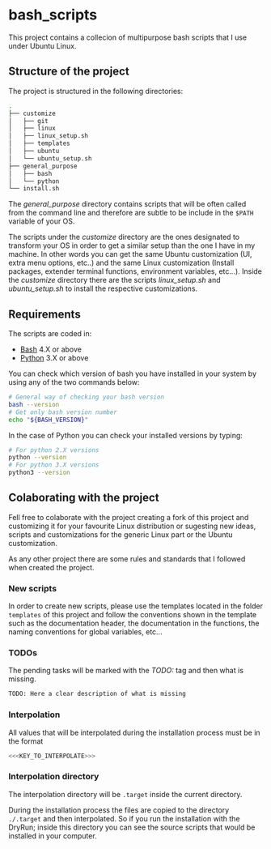 # bash_scripts

This project contains a collecion of multipurpose bash scripts that I use under Ubuntu Linux.

## Structure of the project

The project is structured in the following directories:

```bash
.
├── customize
│   ├── git
│   ├── linux
│   ├── linux_setup.sh
│   ├── templates
│   ├── ubuntu
│   └── ubuntu_setup.sh
├── general_purpose
│   ├── bash
│   └── python
└── install.sh
```

The _general_purpose_ directory contains scripts that will be often called from the command line and therefore are subtle to be include in the `$PATH` variable of your OS.

The scripts under the _customize_ directory are the ones designated to transform your OS in order to get a similar setup than the one I have in my machine. In other words you can get the same Ubuntu customization (UI, extra menu options, etc..) and the same Linux customization (Install packages, extender terminal functions, environment variables, etc...). Inside the _customize_ directory there are the scripts _linux_setup.sh_ and _ubuntu_setup.sh_ to install the respective customizations.



## Requirements

The scripts are coded in:
 - [Bash](https://www.gnu.org/software/bash/) 4.X or above
 - [Python](https://www.python.org/) 3.X or above


You can check which version of bash you have installed in your system by using any of the two commands below:
```bash
# General way of checking your bash version
bash --version
# Get only bash version number
echo "${BASH_VERSION}"
```

In the case of Python you can check your installed versions by typing:
```bash
# For python 2.X versions
python --version
# For python 3.X versions
python3 --version
```

## Colaborating with the project

Fell free to colaborate with the project creating a fork of this project and customizing it for your favourite Linux distribution or sugesting new ideas, scripts and customizations for the generic Linux part or the Ubuntu customization.

As any other project there are some rules and standards that I followed when created the project.

### New scripts
In order to create new scripts, please use the templates located in the folder `templates` of this project and follow the conventions shown in the template such as the documentation header, the documentation in the functions, the naming conventions for global variables, etc...

### TODOs
The pending tasks will be marked with the _TODO:_ tag and then what is missing. 
```bash
TODO: Here a clear description of what is missing
```

### Interpolation
All values that will be interpolated during the installation process must be in the format 
```bash
<<<KEY_TO_INTERPOLATE>>>
```

### Interpolation directory
The interpolation directory will be `.target` inside the current directory.

During the installation process the files are copied to the directory `./.target` and then interpolated. So if you run the installation with the DryRun; inside this directory you can see the source scripts that would be installed in your computer.

